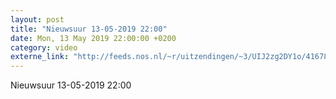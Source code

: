 ```yaml
---
layout: post
title: "Nieuwsuur 13-05-2019 22:00"
date: Mon, 13 May 2019 22:00:00 +0200
category: video
externe_link: "http://feeds.nos.nl/~r/uitzendingen/~3/UIJ2zg2DY1o/41678"
---
```


Nieuwsuur 13-05-2019 22:00<img src="http://feeds.feedburner.com/~r/uitzendingen/~4/UIJ2zg2DY1o" height="1" width="1" alt=""/>
